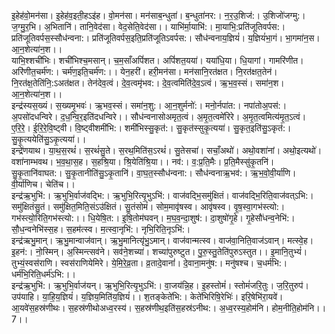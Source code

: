 

  
इ॒हेह॑वो॒मन॑सा। इ॒हेह॑व॒इती॒हऽइ॑ह। वो॒मन॑सा। मन॑साब॒न्धुता॑। ब॒न्धुता॑नर:। न॒र॒उ॒शिज॑:। उ॒शिजो॑जग्मु:। ज॒ग्मु॒र॒भि। अ॒भितानि॑। तानि॒वेद॑सा। वेद॒सेति॒वेद॑सा।। याभि॑र्मा॒याभि॑:। मा॒याभि॒:प्रति॑जूतिवर्पस:। प्रति॑जूतिवर्पस॒स्सौध॑न्वना:। प्रति॑जूतिवर्पस॒इति॒प्रति॑जूतिऽवर्पस:। सौध॑न्वनाय॒ज्ञियं॑। य॒ज्ञियं॑भा॒गं। भा॒गमा॑न॒स। आ॒न॒शेत्या॑न॒श।।  
याभि॒श्शची॑भिः। शची॑भिश्च॒मसान्। च॒म॒साँअपिं॑शत। अपिं॑शत॒यया॑। यया॑धि॒या। धि॒यागां। गामरि॑णीत। अरि॑णीत॒चर्म॑ण:। चर्म॑ण॒इति॒चर्म॑ण:।। येन॒हरी॑। हरी॒मन॑सा। मन॑सानि॒रत॑क्षत। नि॒रत॑क्षत॒तेन॑। नि॒रत॑क्ष॒तेति॑नि॒:ऽअत॑क्षत। तेन॑देव॒त्वं। दे॒व॒त्वमृ॑भव:। दे॒व॒त्वमिति॑दे॒व॒ऽत्वं। ऋ॒भ॒व॒स्सं। समा॑न॒श। आ॒न॒शेत्या॑न॒श।।  
इन्द्र॑स्यस॒ख्यं। स॒ख्यमृ॒भवः॑। ऋ॒भव॒स्सं। समा॑न॒शु:। आ॒न॒शुर्मनो॑:। मनो॒र्नपा॑त:। नपा॑तोअ॒पस॑:। अ॒पसो॑दधन्विरे। द॒ध॒न्वि॒र॒इति॑दधन्विरे।। सौध॑न्वनासोअमृत॒त्वं। अ॒मृ॒त॒त्वमे॑रिरे। अ॒मृ॒त॒त्वमित्य॑मृ॒त॒ऽत्वं। ए॒रि॒रे॒। ई॒रि॒रे॒वि॒ष्ट्वी। वि॒ष्ट्वीशमी॑भि:। शमी॑भिस्सु॒कृत॑:। सु॒कृत॑स्सुकृ॒त्यया॑। सु॒कृत॒इति॑सु॒ऽकृत॑:। सु॒कृ॒त्ययेति॑सु॒ऽकृ॒त्यया॑।।  
इन्द्रे॑णयाथ। या॒थ॒स॒रथं॑। स॒रथं॑सु॒ते। स॒रथ॒मिति॑स॒ऽरथं॑। सु॒तेसचा॑। सचाँ॒अथो॑। अथो॒वशा॑नां। अथो॒इत्यथो॑। वशा॑नाम्भवथ। भ॒व॒था॒स॒ह। स॒हश्रि॒या। श्रि॒येति॑श्रि॒या।। नव॑:। व॒:प्र॒ति॒मैः। प्र॒ति॒मैस्सु॑कृ॒तनि॑। सु॒कृ॒तानि॑वाघत:। सु॒कृ॒तानीति॑सु॒ऽकृ॒तानि॑। वा॒घ॒त॒स्सौध॑न्वना:। सौध॑न्वनाऋ॒भव॑:। ऋ॒भ॒वो॒वी॒र्या॑णि। वी॒र्या॑णिच। चेति॑च।।  
इन्द्र॑ऋ॒भुभि॑:। ऋ॒भुभि॒र्वाज॑वद्भि:। ऋ॒भुभि॒रित्यृ॒भुऽभि॑:। वाज॑वद्भि॒समु॑क्षितं। वाज॑वद्भि॒रिति॒वाज॑वत्ऽभि:। समु॑क्षितंसु॒तं। समु॑क्षित॒मिति॒संऽउ॑क्षितं। सु॒तंसोमं॑। सोम॒मावृ॑षस्व। आवृ॑षस्व। वृ॒ष॒स्वा॒गभ॑स्त्यो:। गभ॑स्त्यो॒रिति॒गभ॑स्त्यो:।। धि॒येषि॒त:। इ॒षि॒तोम॑घवन्। म॒घ॒व॒न्दा॒शुष॑:। दा॒शुषो॑गृ॒हे। गृ॒हेसौ॑धन्व॒नेभि॑:। सौ॒ध॒न्वनेभि॑स्स॒ह। स॒हम॑त्स्व। म॒त्स्वा॒नृभि॑:। नृभि॒रिति॒नृऽभि॑:।  
इन्द्र॑ऋभु॒मान्। ऋ॒भु॒मान्वाज॑वान्। ऋ॒भु॒मानित्यृ॑भु॒ऽमान्। वाज॑वान्मत्स्व। वाज॑वा॒निति॒वाज॑ऽवान्। मत्स्वे॒ह। इ॒हन॑:। नो॒स्मिन्। अ॒स्मिन्त्सव॑ने। सव॑ने॒शच्या॑। शच्या॑पुरुष्टुत। पु॒रु॒स्तु॒तेति॑पुरुऽस्तुत।। इ॒मानि॒तुभ्यं॑। तुभ्यं॒स्वस॑राणि। स्वस॑राणियेमिरे। ये॒मि॒रे॒व्र॒ता। व्र॒तादे॒वानां॑। दे॒वाना॒मनु॑ष:। मनु॑षश्च। च॒धर्म॑भि:। धर्म॑भि॒रिति॒धर्म॑ऽभि:।।  
इन्द्र॑ऋ॒भुभि॑:। ऋ॒भुभि॒र्वाज॑यन्। ऋ॒भुभि॒रित्यृ॒भुऽभि॑:। वा॒जय॑न्नि॒ह। इ॒हस्तोमं॑। स्तोमं॑जरि॒तुः। ज॒रि॒तुरुप॑। उप॑याहि। या॒हि॒य॒ज्ञियं॑। य॒ज्ञिय॒मिति॑य॒ज्ञियं॑।। श॒तङ्केते॑भि:। केते॑भिरिषि॒रेभिः॑। इरि॒षेभि॑रा॒यवे॑। आ॒यवे॑स॒हस्र॑णीथः। स॒हस्र॑णीथोअध्व॒रस्य॑। स॒हस्र॑णीथ॒इति॑स॒हस्र॑ऽनीथ:। अ॒ध्व॒रस्य॒होम॑नि। होम॒नीति॒होम॑नि।। 7।।  

